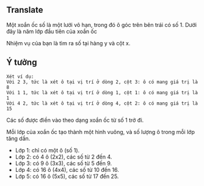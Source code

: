 ## Translate
Một xoắn ốc số là một lưới vô hạn, trong đó ô góc trên bên trái có số 1. Dưới đây là năm lớp đầu tiên của xoắn ốc

Nhiệm vụ của bạn là tìm ra số tại hàng y và cột x.

## Ý tưởng
```
Xét ví dụ:
Với 2 3, tức là xét ô tại vị trí ở dòng 2, cột 3: ô có mang giá trị là 8 
Với 1 1, tức là xét ô tại vị trí ở dòng 1, cột 1: ô có mang giá trị là 1
Với 4 2, tức là xét ô tại vị trí ở dòng 4, cột 2: ô có mang giá trị là 15
```

Các số được điền vào theo dạng xoắn ốc từ số 1 trở đi. 

Mỗi lớp của xoắn ốc tạo thành một hình vuông, và số lượng ô trong mỗi lớp tăng dần.

- Lớp 1: chỉ có một ô (số 1).
- Lớp 2: có 4 ô (2x2), các số từ 2 đến 4.
- Lớp 3: có 9 ô (3x3), các số từ 5 đến 9.
- Lớp 4: có 16 ô (4x4), các số từ 10 đến 16.
- Lớp 5: có 16 ô (5x5), các số từ 17 đến 25.
